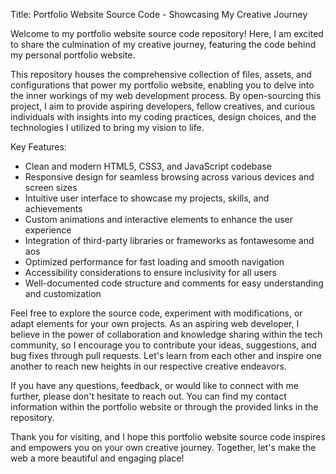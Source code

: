 



Title: Portfolio Website Source Code - Showcasing My Creative Journey

Welcome to my portfolio website source code repository! Here, I am excited to share the culmination of my creative journey, featuring the code behind my personal portfolio website.

This repository houses the comprehensive collection of files, assets, and configurations that power my portfolio website, enabling you to delve into the inner workings of my web development process. By open-sourcing this project, I aim to provide aspiring developers, fellow creatives, and curious individuals with insights into my coding practices, design choices, and the technologies I utilized to bring my vision to life.

Key Features:
- Clean and modern HTML5, CSS3, and JavaScript codebase
- Responsive design for seamless browsing across various devices and screen sizes
- Intuitive user interface to showcase my projects, skills, and achievements
- Custom animations and interactive elements to enhance the user experience
- Integration of third-party libraries or frameworks as fontawesome and aos
- Optimized performance for fast loading and smooth navigation
- Accessibility considerations to ensure inclusivity for all users
- Well-documented code structure and comments for easy understanding and customization

Feel free to explore the source code, experiment with modifications, or adapt elements for your own projects. As an aspiring web developer, I believe in the power of collaboration and knowledge sharing within the tech community, so I encourage you to contribute your ideas, suggestions, and bug fixes through pull requests. Let's learn from each other and inspire one another to reach new heights in our respective creative endeavors.

If you have any questions, feedback, or would like to connect with me further, please don't hesitate to reach out. You can find my contact information within the portfolio website or through the provided links in the repository.

Thank you for visiting, and I hope this portfolio website source code inspires and empowers you on your own creative journey. Together, let's make the web a more beautiful and engaging place!
